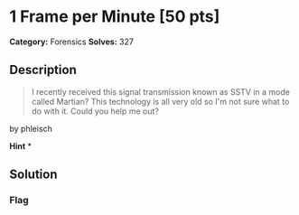 # 1 Frame per Minute [50 pts]

**Category:** Forensics
**Solves:** 327

## Description
>I recently received this signal transmission known as SSTV in a mode called Martian? This technology is all very old so I'm not sure what to do with it. Could you help me out?

by phleisch

**Hint**
* 

## Solution

### Flag

